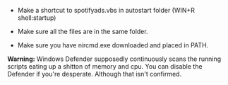 - Make a shortcut to spotifyads.vbs in autostart folder (WIN+R shell:startup)

- Make sure all the files are in the same folder.

- Make sure you have nircmd.exe downloaded and placed in PATH.

**Warning:** Windows Defender supposedly continuously scans the running scripts eating up a shitton of memory and cpu. You can disable the Defender if you're desperate. Although that isn't confirmed.
